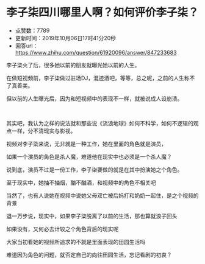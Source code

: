 # 李子柒四川哪里人啊？如何评价李子柒？
- 点赞数：7789
- 更新时间：2019年10月06日17时41分20秒
- 回答url：https://www.zhihu.com/question/61920096/answer/847233683
<body>
 <p data-pid="7euAI9oA">李子柒火了后，很多她以前的朋友就曝光她以前的人生。</p>
 <p data-pid="8kGXfuM0">在做短视频前，李子柒做过驻场DJ，混迹酒吧，等等，总之呢，之前的人生称不了真善美。</p>
 <p data-pid="0T57v3Qo">但以前的人生曝光后，因为和短视频中的表现不一样，就被说成人设崩溃。</p>
 <p class="ztext-empty-paragraph"><br></p>
 <p data-pid="LXmm_uW2">其实吧，我认为之样的说法就和那些说《流浪地球》如何不科学，如何不逻辑的观点一样，分不清现实与影视。</p>
 <p data-pid="NjbQli0v">视频对李子柒来说，无非就是一种工作，她在里面的角色就是演员，</p>
 <p data-pid="q3kAI_BN">如果一个演员的角色是杀人魔，难道他在现实中也必须是一个杀人魔？</p>
 <p data-pid="1KHVp_Ju">说到底，演员不过是一份工作，李子柒要做的就是在其中扮演她之个角色。</p>
 <p data-pid="ut6LZQNM">至于现实中，她抽不抽烟，酗不酗酒，和视频中的角色不相关吧</p>
 <p data-pid="pFas5mUU">当然了，也有人说她在视频中说她父母双亡被后妈打和奶奶一起住，是之个视频的背景</p>
 <p data-pid="2aAQiywY">退一万步说，现实中，如果李子柒脱离了以前的生活，那也算就浪子回头</p>
 <p data-pid="In23Hohc">如果没有，又何必去计较之个角色背后的现实呢</p>
 <p data-pid="AIap83Qc">大家当初看她的视频所追求的不就是里面表现的田园生活吗</p>
 <p data-pid="UDCEdpqa">难道因为角色的问题，就否定自己的向往田园生活，忘记看剧的初衷？</p>
 <p></p>
 <p></p>
</body>